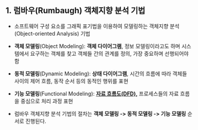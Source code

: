 ## **1. **럼바우**(Rumbaugh) 객체지향 분석 기법**

- 소프트웨어 구성 요소를 그래픽 표기법을 이용하여 모델링하는 객체지향 분석(Object-oriented Analysis) 기법

- **객체 모델링**(Object Modeling): **객체 다이어그램**, 정보 모델링이라고도 하며 시스템에서 요구하는 객체를 찾고 객체들 간의 관계를 정의, 가장 중요하며 선행되어야 함
- **동적 모델링**(Dynamic Modeling): **상태 다이어그램**, 시간의 흐름에 따라 객체들 사이의 제어 흐름, 동작 순서 등의 동적인 행위를 표현
- **기능 모델링**(Functional Modeling): [**자료 흐름도(DFD),**](https://devinus.tistory.com/8) 프로세스들의 자료 흐름을 중심으로 처리 과정 표현

- 럼바우 객체지향 분석 기법의 절차는 **객체 모델링 -> 동적 모델링 -> 기능 모델링** 순서로 진행된다.